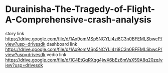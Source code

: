 # Durainisha-The-Tragedy-of-Flight-A-Comprehensive-crash-analysis 
story link
https://drive.google.com/file/d/1Ax9omMSp5NCYLi4zi8C3n0BFEMLSbwcP/view?usp=drivesdk
dashboard link 
https://drive.google.com/file/d/1Ax9omMSp5NCYLi4zi8C3n0BFEMLSbwcP/view?usp=drivesdk
vedio link
https://drive.google.com/file/d/1C4EtGqRXqg4jwX6bEz6mVsX59A8q20zq/view?usp=drivesdk
